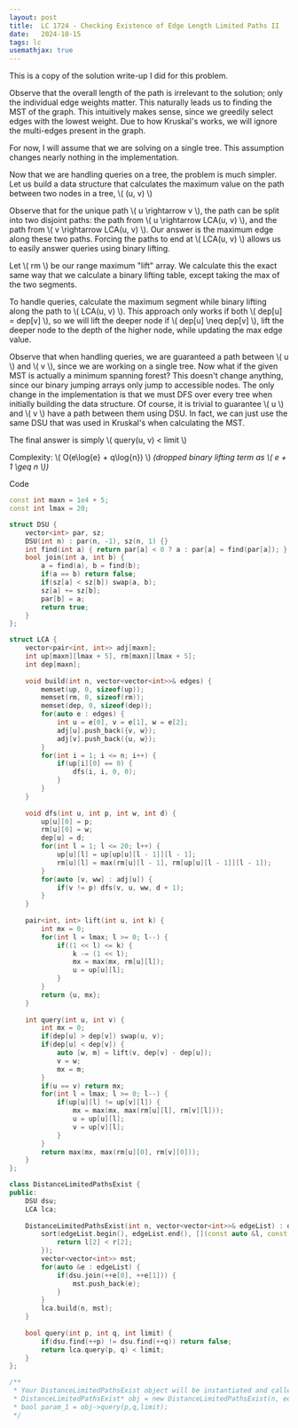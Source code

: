 ```yaml
---
layout: post
title:  LC 1724 - Checking Existence of Edge Length Limited Paths II
date:   2024-10-15
tags: lc
usemathjax: true
---
```


This is a copy of the solution write-up I did for this problem.


Observe that the overall length of the path is irrelevant to the solution; only the individual edge weights matter. This naturally leads us to finding the MST of the graph. This intuitively makes sense, since we greedily select edges with the lowest weight. Due to how Kruskal's works, we will ignore the multi-edges present in the graph.


For now, I will assume that we are solving on a single tree. This assumption changes nearly nothing in the implementation.

Now that we are handling queries on a tree, the problem is much simpler. Let us build a data structure that calculates the maximum value on the path between two nodes in a tree, \\( (u, v) \\)


Observe that for the unique path \\( u \rightarrow v \\), the path can be split into two disjoint paths: the path from \\( u \rightarrow LCA(u, v) \\), and the path from \\( v \rightarrow LCA(u, v) \\). Our answer is the maximum edge along these two paths. Forcing the paths to end at \\( LCA(u, v) \\) allows us to easily answer queries using binary lifting.

Let \\( rm \\) be our range maximum "lift" array. We calculate this the exact same way that we calculate a binary lifting table, except taking the max of the two segments.

To handle queries, calculate the maximum segment while binary lifting along the path to \\( LCA(u, v) \\). This approach only works if both \\( dep[u] = dep[v] \\), so we will lift the deeper node if \\( dep[u] \neq dep[v] \\), lift the deeper node to the depth of the higher node, while updating the max edge value.


Observe that when handling queries, we are guaranteed a path between \\( u \\) and \\( v \\), since we are working on a single tree. Now what if the given MST is actually a minimum spanning forest? This doesn't change anything, since our binary jumping arrays only jump to accessible nodes. The only change in the implementation is that we must DFS over every tree when initially building the data structure. Of course, it is trivial to guarantee \\( u \\) and \\( v \\) have a path between them using DSU. In fact, we can just use the same DSU that was used in Kruskal's when calculating the MST.



The final answer is simply \\( query(u, v) < limit \\)


Complexity:
\\( O(e\log{e} + q\log{n}) \\) *(dropped binary lifting term as \\( e + 1 \geq n \\))*


Code

```cpp
const int maxn = 1e4 + 5;
const int lmax = 20;

struct DSU {
    vector<int> par, sz;
    DSU(int n) : par(n, -1), sz(n, 1) {}
    int find(int a) { return par[a] < 0 ? a : par[a] = find(par[a]); }
    bool join(int a, int b) {
        a = find(a), b = find(b);
        if(a == b) return false;
        if(sz[a] < sz[b]) swap(a, b);
        sz[a] += sz[b];
        par[b] = a;
        return true;
    }
};

struct LCA {
    vector<pair<int, int>> adj[maxn];
    int up[maxn][lmax + 5], rm[maxn][lmax + 5];
    int dep[maxn];
    
    void build(int n, vector<vector<int>>& edges) {
        memset(up, 0, sizeof(up));
        memset(rm, 0, sizeof(rm));
        memset(dep, 0, sizeof(dep));
        for(auto e : edges) {
            int u = e[0], v = e[1], w = e[2];
            adj[u].push_back({v, w});
            adj[v].push_back({u, w});
        }
        for(int i = 1; i <= n; i++) {
            if(up[i][0] == 0) {
                dfs(i, i, 0, 0);
            }
        }
    }
    
    void dfs(int u, int p, int w, int d) {
        up[u][0] = p;
        rm[u][0] = w;
        dep[u] = d;
        for(int l = 1; l <= 20; l++) {
            up[u][l] = up[up[u][l - 1]][l - 1];
            rm[u][l] = max(rm[u][l - 1], rm[up[u][l - 1]][l - 1]);
        }
        for(auto [v, ww] : adj[u]) {
            if(v != p) dfs(v, u, ww, d + 1);
        }
    }
    
    pair<int, int> lift(int u, int k) {
        int mx = 0;
        for(int l = lmax; l >= 0; l--) {
            if((1 << l) <= k) {
                k -= (1 << l);
                mx = max(mx, rm[u][l]);
                u = up[u][l];
            }
        }
        return {u, mx};
    }
    
    int query(int u, int v) {
        int mx = 0;
        if(dep[u] > dep[v]) swap(u, v);
        if(dep[u] < dep[v]) {
            auto [w, m] = lift(v, dep[v] - dep[u]);
            v = w;
            mx = m;
        }
        if(u == v) return mx;
        for(int l = lmax; l >= 0; l--) {
            if(up[u][l] != up[v][l]) {
                mx = max(mx, max(rm[u][l], rm[v][l]));
                u = up[u][l];
                v = up[v][l];
            }
        }
        return max(mx, max(rm[u][0], rm[v][0]));
    }
};

class DistanceLimitedPathsExist {
public:
    DSU dsu;
    LCA lca;
    
    DistanceLimitedPathsExist(int n, vector<vector<int>>& edgeList) : dsu(n + 5) {
        sort(edgeList.begin(), edgeList.end(), [](const auto &l, const auto &r) {
            return l[2] < r[2];
        });
        vector<vector<int>> mst;
        for(auto &e : edgeList) {
            if(dsu.join(++e[0], ++e[1])) {
                mst.push_back(e);
            }
        }
        lca.build(n, mst);
    }
    
    bool query(int p, int q, int limit) {
        if(dsu.find(++p) != dsu.find(++q)) return false;
        return lca.query(p, q) < limit;
    }
};

/**
 * Your DistanceLimitedPathsExist object will be instantiated and called as such:
 * DistanceLimitedPathsExist* obj = new DistanceLimitedPathsExist(n, edgeList);
 * bool param_1 = obj->query(p,q,limit);
 */
```
